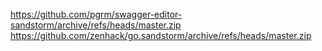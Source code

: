 https://github.com/pgrm/swagger-editor-sandstorm/archive/refs/heads/master.zip
https://github.com/zenhack/go.sandstorm/archive/refs/heads/master.zip
